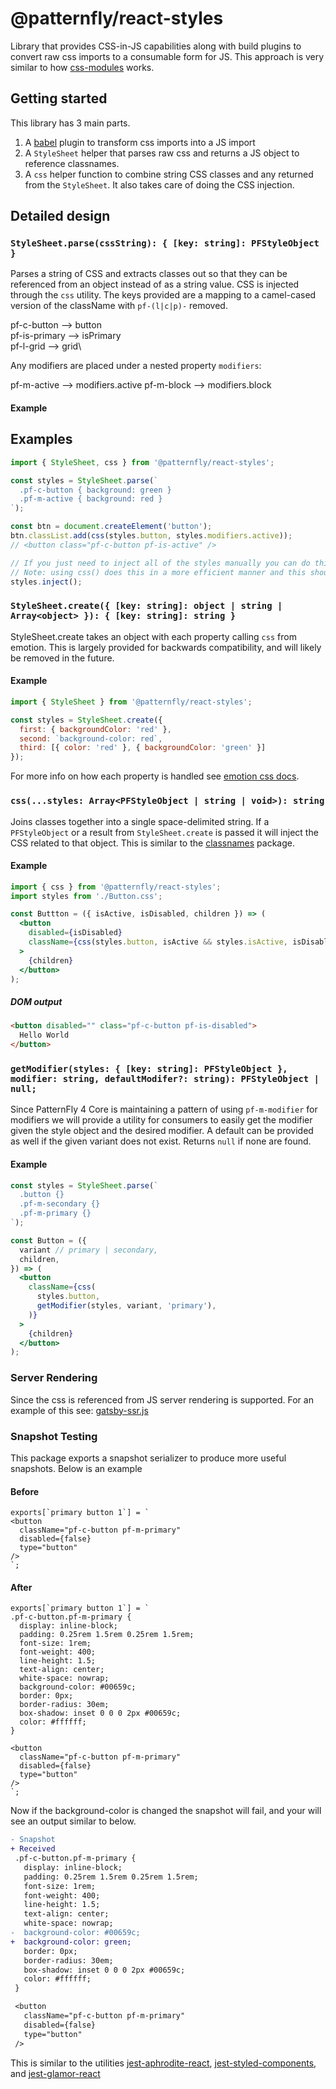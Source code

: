 # @patternfly/react-styles

Library that provides CSS-in-JS capabilities along with build plugins to convert raw css imports to a consumable form for JS. This approach is very similar to how [css-modules][css-modules] works.

## Getting started

This library has 3 main parts.

1. A [babel][babel] plugin to transform css imports into a JS import
1. A `StyleSheet` helper that parses raw css and returns a JS object to reference classnames.
1. A `css` helper function to combine string CSS classes and any returned from the `StyleSheet`. It also takes care of doing the CSS injection.

## Detailed design

### `StyleSheet.parse(cssString): { [key: string]: PFStyleObject }`

Parses a string of CSS and extracts classes out so that they can be referenced from an object instead of as a string value. CSS is injected through the `css` utility. The keys provided are a mapping to a camel-cased version of the className with `pf-(l|c|p)-` removed.

pf-c-button --> button\
pf-is-primary --> isPrimary\
pf-l-grid --> grid\

Any modifiers are placed under a nested property `modifiers`:

pf-m-active --> modifiers.active
pf-m-block --> modifiers.block

#### Example

## Examples
```js
import { StyleSheet, css } from '@patternfly/react-styles';

const styles = StyleSheet.parse(`
  .pf-c-button { background: green }
  .pf-m-active { background: red }
`);

const btn = document.createElement('button');
btn.classList.add(css(styles.button, styles.modifiers.active));
// <button class="pf-c-button pf-is-active" />

// If you just need to inject all of the styles manually you can do this by calling the inject method on the styles object.
// Note: using css() does this in a more efficient manner and this should be only be used as an escape hatch.
styles.inject();
```

### `StyleSheet.create({ [key: string]: object | string | Array<object> }): { [key: string]: string }`

StyleSheet.create takes an object with each property calling `css` from emotion. This is largely provided for backwards compatibility, and will likely be removed in the future.

#### Example

```js
import { StyleSheet } from '@patternfly/react-styles';

const styles = StyleSheet.create({
  first: { backgroundColor: 'red' },
  second: `background-color: red`,
  third: [{ color: 'red' }, { backgroundColor: 'green' }]
});
```

For more info on how each property is handled see [emotion css docs](https://emotion.sh/docs/css).

### `css(...styles: Array<PFStyleObject | string | void>): string`

Joins classes together into a single space-delimited string. If a `PFStyleObject` or a result from `StyleSheet.create` is passed it will inject the CSS related to that object. This is similar to the [classnames][classnames] package.

#### Example

```jsx
import { css } from '@patternfly/react-styles';
import styles from './Button.css';

const Buttton = ({ isActive, isDisabled, children }) => (
  <button
    disabled={isDisabled}
    className={css(styles.button, isActive && styles.isActive, isDisabled && styles.isDisabled)}
  >
    {children}
  </button>
);
```

##### DOM output

```html
<button disabled="" class="pf-c-button pf-is-disabled">
  Hello World
</button>
```

### `getModifier(styles: { [key: string]: PFStyleObject }, modifier: string, defaultModifer?: string): PFStyleObject | null;`

Since PatternFly 4 Core is maintaining a pattern of using `pf-m-modifier` for modifiers we will provide a utility for consumers to easily get the modifier given the style object and the desired modifier. A default can be provided as well if the given variant does not exist. Returns `null` if none are found.

#### Example

```jsx
const styles = StyleSheet.parse(`
  .button {}
  .pf-m-secondary {}
  .pf-m-primary {}
`);

const Button = ({
  variant // primary | secondary,
  children,
}) => (
  <button
    className={css(
      styles.button,
      getModifier(styles, variant, 'primary'),
    )}
  >
    {children}
  </button>
);
```

### Server Rendering

Since the css is referenced from JS server rendering is supported. For an example of this see: [gatsby-ssr.js](../site/gatsby-ssr.js)

### Snapshot Testing

This package exports a snapshot serializer to produce more useful snapshots. Below is an example

#### Before

```
exports[`primary button 1`] = `
<button
  className="pf-c-button pf-m-primary"
  disabled={false}
  type="button"
/>
`;
```

#### After

```
exports[`primary button 1`] = `
.pf-c-button.pf-m-primary {
  display: inline-block;
  padding: 0.25rem 1.5rem 0.25rem 1.5rem;
  font-size: 1rem;
  font-weight: 400;
  line-height: 1.5;
  text-align: center;
  white-space: nowrap;
  background-color: #00659c;
  border: 0px;
  border-radius: 30em;
  box-shadow: inset 0 0 0 2px #00659c;
  color: #ffffff;
}

<button
  className="pf-c-button pf-m-primary"
  disabled={false}
  type="button"
/>
`;
```

Now if the background-color is changed the snapshot will fail, and your will see an output similar to below.

```diff
- Snapshot
+ Received
 .pf-c-button.pf-m-primary {
   display: inline-block;
   padding: 0.25rem 1.5rem 0.25rem 1.5rem;
   font-size: 1rem;
   font-weight: 400;
   line-height: 1.5;
   text-align: center;
   white-space: nowrap;
-  background-color: #00659c;
+  background-color: green;
   border: 0px;
   border-radius: 30em;
   box-shadow: inset 0 0 0 2px #00659c;
   color: #ffffff;
 }

 <button
   className="pf-c-button pf-m-primary"
   disabled={false}
   type="button"
 />
```

This is similar to the utilities [jest-aphrodite-react][jest-aphrodite-react], [jest-styled-components][jest-styled-components], and [jest-glamor-react][jest-glamor-react]

[classnames]: https://github.com/JedWatson/classnames
[css-modules]: https://github.com/css-modules/css-modules
[babel]: https://github.com/babel/babel
[jest-styled-components]: https://github.com/styled-components/jest-styled-components#snapshot-testing
[jest-glamor-react]: https://github.com/kentcdodds/jest-glamor-react
[jest-aphrodite-react]: https://github.com/dmiller9911/jest-aphrodite-react
